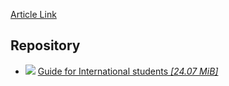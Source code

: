 [Article Link](https://www.fhs.hr/en/guide_for_international_students)

## Repository
  * ![](https://www.fhs.hr/_themes339/hrstud2024/default/icons_file/pdf32.png)
[ Guide for International students _[24.07 MiB]_ ](https://www.fhs.hr/_download/repository/Guide%20for%20International%20students%5B1%5D.pdf)


